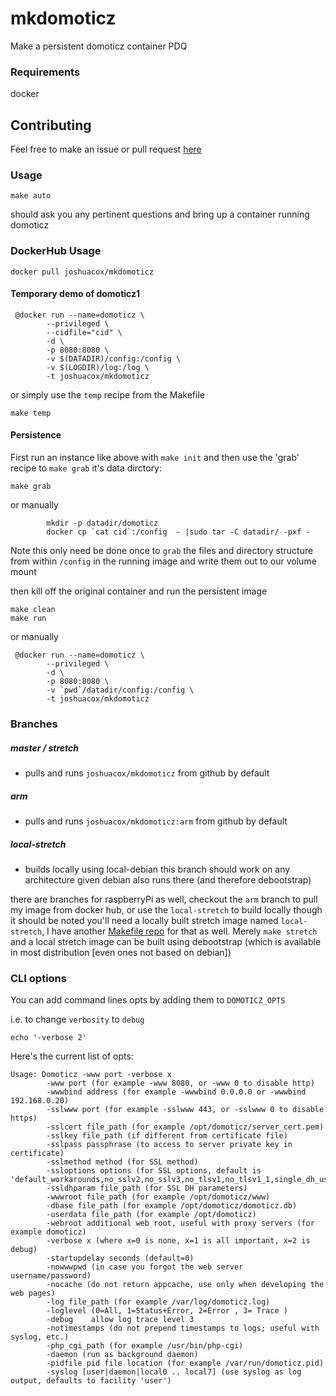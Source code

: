 # mkdomoticz
Make a persistent domoticz container PDQ

### Requirements

docker

## Contributing

Feel free to make an issue or pull request [here](https://github.com/joshuacox/mkdomoticz)

### Usage

`make auto`

should ask you any pertinent questions and bring up a container running domoticz

### DockerHub Usage

```
docker pull joshuacox/mkdomoticz
````

#### Temporary demo of domoticz1

```
 @docker run --name=domoticz \
        --privileged \
        --cidfile="cid" \
        -d \
        -p 8080:8080 \
        -v $(DATADIR)/config:/config \
        -v $(LOGDIR)/log:/log \
        -t joshuacox/mkdomoticz
```

or simply use the `temp` recipe from  the Makefile

```
make temp
```

#### Persistence

First run an instance like above with `make init` and then use the 'grab' recipe to `make grab` it's data dirctory:

```
make grab
```

or manually

```
        mkdir -p datadir/domoticz
        docker cp `cat cid`:/config  - |sudo tar -C datadir/ -pxf -
```

Note this only need be done once to `grab` the files and directory
structure from within `/config` in the running image and write them out
to our volume mount

then kill off the original container and run the persistent image

```
make clean
make run
```

or manually

```
 @docker run --name=domoticz \
        --privileged \
        -d \
        -p 8080:8080 \
        -v `pwd`/datadir/config:/config \
        -t joshuacox/mkdomoticz
```

### Branches

##### master / stretch
- pulls and runs `joshuacox/mkdomoticz` from github by default

##### arm
- pulls and runs `joshuacox/mkdomoticz:arm` from github by default

##### local-stretch
- builds locally using local-debian this branch should work on any
  architecture given debian also runs there (and therefore debootstrap)

there are branches for raspberryPi as well, checkout the `arm` branch to pull my image from docker hub, or use the `local-stretch` to build 
locally though it should be noted you'll need a locally built stretch image named `local-stretch`, I have another [Makefile 
repo](https://github.com/joshuacox/local-debian) for that as  well.  Merely `make stretch` and a local stretch image can be built using 
debootstrap (which is available in most distribution [even ones not based on debian])

### CLI options

You can add command lines opts by adding them to `DOMOTICZ_OPTS`

i.e. to change `verbosity` to `debug`

```
echo '-verbose 2'
```

Here's the current list of opts:

```
Usage: Domoticz -www port -verbose x
        -www port (for example -www 8080, or -www 0 to disable http)
        -wwwbind address (for example -wwwbind 0.0.0.0 or -wwwbind 192.168.0.20)
        -sslwww port (for example -sslwww 443, or -sslwww 0 to disable https)
        -sslcert file_path (for example /opt/domoticz/server_cert.pem)
        -sslkey file_path (if different from certificate file)
        -sslpass passphrase (to access to server private key in certificate)
        -sslmethod method (for SSL method)
        -ssloptions options (for SSL options, default is 'default_workarounds,no_sslv2,no_sslv3,no_tlsv1,no_tlsv1_1,single_dh_use')
        -ssldhparam file_path (for SSL DH parameters)
        -wwwroot file_path (for example /opt/domoticz/www)
        -dbase file_path (for example /opt/domoticz/domoticz.db)
        -userdata file_path (for example /opt/domoticz)
        -webroot additional web root, useful with proxy servers (for example domoticz)
        -verbose x (where x=0 is none, x=1 is all important, x=2 is debug)
        -startupdelay seconds (default=0)
        -nowwwpwd (in case you forgot the web server username/password)
        -nocache (do not return appcache, use only when developing the web pages)
        -log file_path (for example /var/log/domoticz.log)
        -loglevel (0=All, 1=Status+Error, 2=Error , 3= Trace )
        -debug    allow log trace level 3
        -notimestamps (do not prepend timestamps to logs; useful with syslog, etc.)
        -php_cgi_path (for example /usr/bin/php-cgi)
        -daemon (run as background daemon)
        -pidfile pid file location (for example /var/run/domoticz.pid)
        -syslog [user|daemon|local0 .. local7] (use syslog as log output, defaults to facility 'user')
```
